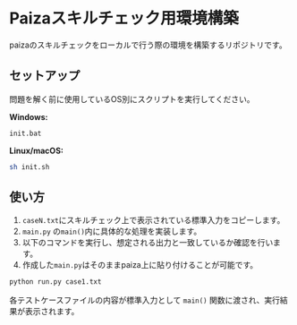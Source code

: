 # Paizaスキルチェック用環境構築

paizaのスキルチェックをローカルで行う際の環境を構築するリポジトリです。

## セットアップ

問題を解く前に使用しているOS別にスクリプトを実行してください。

**Windows:**

```bash
init.bat
```

**Linux/macOS:**

```bash
sh init.sh
```

## 使い方

1.  `caseN.txt`にスキルチェック上で表示されている標準入力をコピーします。
2.  `main.py` の`main()`内に具体的な処理を実装します。
3.  以下のコマンドを実行し、想定される出力と一致しているか確認を行います。
4.  作成した`main.py`はそのままpaiza上に貼り付けることが可能です。

```bash
python run.py case1.txt
```

各テストケースファイルの内容が標準入力として `main()` 関数に渡され、実行結果が表示されます。
